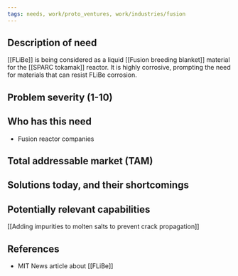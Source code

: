 ```yaml
---
tags: needs, work/proto_ventures, work/industries/fusion
---
```


## Description of need
[[FLiBe]] is being considered as a liquid [[Fusion breeding blanket]] material for the [[SPARC tokamak]] reactor. It is highly corrosive, prompting the need for materials that can resist FLiBe corrosion.

## Problem severity (1-10)

## Who has this need
- Fusion reactor companies

## Total addressable market (TAM)

## Solutions today, and their shortcomings

## Potentially relevant capabilities
[[Adding impurities to molten salts to prevent crack propagation]]

## References
- MIT News article about [[FLiBe]]